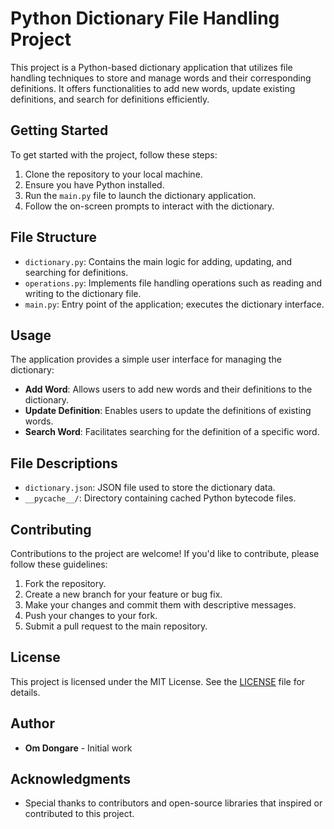 # Python Dictionary File Handling Project

This project is a Python-based dictionary application that utilizes file handling techniques to store and manage words and their corresponding definitions. It offers functionalities to add new words, update existing definitions, and search for definitions efficiently.

## Getting Started

To get started with the project, follow these steps:

1. Clone the repository to your local machine.
2. Ensure you have Python installed.
3. Run the `main.py` file to launch the dictionary application.
4. Follow the on-screen prompts to interact with the dictionary.

## File Structure

- `dictionary.py`: Contains the main logic for adding, updating, and searching for definitions.
- `operations.py`: Implements file handling operations such as reading and writing to the dictionary file.
- `main.py`: Entry point of the application; executes the dictionary interface.

## Usage

The application provides a simple user interface for managing the dictionary:

- **Add Word**: Allows users to add new words and their definitions to the dictionary.
- **Update Definition**: Enables users to update the definitions of existing words.
- **Search Word**: Facilitates searching for the definition of a specific word.

## File Descriptions

- `dictionary.json`: JSON file used to store the dictionary data.
- `__pycache__/`: Directory containing cached Python bytecode files.

## Contributing

Contributions to the project are welcome! If you'd like to contribute, please follow these guidelines:

1. Fork the repository.
2. Create a new branch for your feature or bug fix.
3. Make your changes and commit them with descriptive messages.
4. Push your changes to your fork.
5. Submit a pull request to the main repository.

## License

This project is licensed under the MIT License. See the [LICENSE](LICENSE) file for details.

## Author

- **Om Dongare** - Initial work

## Acknowledgments

- Special thanks to contributors and open-source libraries that inspired or contributed to this project.

